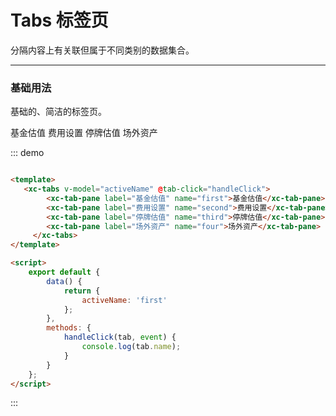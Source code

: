 <script>
    export default {
        data() {
            return {
                activeName: 'first'
            };
        },
        methods: {
            handleClick(tab, event) {
                console.log(tab.name);
            }
        }
    };
</script>

# Tabs 标签页
分隔内容上有关联但属于不同类别的数据集合。

----

### 基础用法
基础的、简洁的标签页。

<div class="demo-block">
    <xc-tabs v-model="activeName" @tab-click="handleClick">
        <xc-tab-pane label="基金估值" name="first">基金估值</xc-tab-pane>
        <xc-tab-pane label="费用设置" name="second">费用设置</xc-tab-pane>
        <xc-tab-pane label="停牌估值" name="third">停牌估值</xc-tab-pane>
        <xc-tab-pane label="场外资产" name="four">场外资产</xc-tab-pane>
     </xc-tabs>
</div>

::: demo
```html

<template>
   <xc-tabs v-model="activeName" @tab-click="handleClick">
        <xc-tab-pane label="基金估值" name="first">基金估值</xc-tab-pane>
        <xc-tab-pane label="费用设置" name="second">费用设置</xc-tab-pane>
        <xc-tab-pane label="停牌估值" name="third">停牌估值</xc-tab-pane>
        <xc-tab-pane label="场外资产" name="four">场外资产</xc-tab-pane>
     </xc-tabs>
</template>

<script>
    export default {
        data() {
            return {
                activeName: 'first'
            };
        },
        methods: {
            handleClick(tab, event) {
                console.log(tab.name);
            }
        }
    };
</script>

```
:::
